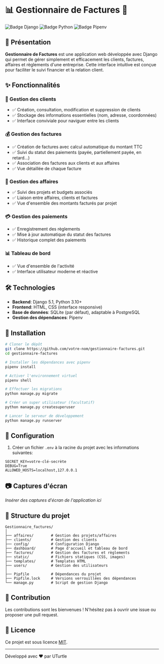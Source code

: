 # 📊 Gestionnaire de Factures 💼

![Badge Django](https://img.shields.io/badge/Django-5.1-green?style=for-the-badge&logo=django&logoColor=white)
![Badge Python](https://img.shields.io/badge/Python-3.10+-blue?style=for-the-badge&logo=python&logoColor=white)
![Badge Pipenv](https://img.shields.io/badge/Pipenv-Gestion_Dépendances-orange?style=for-the-badge&logo=python&logoColor=white)

## 🌟 Présentation

**Gestionnaire de Factures** est une application web développée avec Django qui permet de gérer simplement et efficacement les clients, factures, affaires et règlements d'une entreprise. Cette interface intuitive est conçue pour faciliter le suivi financier et la relation client.

## ✨ Fonctionnalités

### 👥 Gestion des clients
- ✅ Création, consultation, modification et suppression de clients
- ✅ Stockage des informations essentielles (nom, adresse, coordonnées)
- ✅ Interface conviviale pour naviguer entre les clients

### 💰 Gestion des factures
- ✅ Création de factures avec calcul automatique du montant TTC
- ✅ Suivi du statut des paiements (payée, partiellement payée, en retard...)
- ✅ Association des factures aux clients et aux affaires
- ✅ Vue détaillée de chaque facture

### 📁 Gestion des affaires
- ✅ Suivi des projets et budgets associés
- ✅ Liaison entre affaires, clients et factures
- ✅ Vue d'ensemble des montants facturés par projet

### 💳 Gestion des paiements
- ✅ Enregistrement des règlements
- ✅ Mise à jour automatique du statut des factures
- ✅ Historique complet des paiements

### 📊 Tableau de bord
- ✅ Vue d'ensemble de l'activité
- ✅ Interface utilisateur moderne et réactive

## 🛠️ Technologies

- **Backend**: Django 5.1, Python 3.10+
- **Frontend**: HTML, CSS (interface responsive)
- **Base de données**: SQLite (par défaut), adaptable à PostgreSQL
- **Gestion des dépendances**: Pipenv

## 🚀 Installation

```bash
# Cloner le dépôt
git clone https://github.com/votre-nom/gestionnaire-factures.git
cd gestionnaire-factures

# Installer les dépendances avec pipenv
pipenv install

# Activer l'environnement virtuel
pipenv shell

# Effectuer les migrations
python manage.py migrate

# Créer un super utilisateur (facultatif)
python manage.py createsuperuser

# Lancer le serveur de développement
python manage.py runserver
```

## 🔧 Configuration

1. Créer un fichier `.env` à la racine du projet avec les informations suivantes:

```
SECRET_KEY=votre-clé-secrète
DEBUG=True
ALLOWED_HOSTS=localhost,127.0.0.1
```

## 📷 Captures d'écran

*Insérer des captures d'écran de l'application ici*

## 📝 Structure du projet

```
Gestionnaire_factures/
│
├── affaires/        # Gestion des projets/affaires
├── clients/         # Gestion des clients
├── config/          # Configuration Django
├── dashboard/       # Page d'accueil et tableau de bord
├── factures/        # Gestion des factures et règlements
├── static/          # Fichiers statiques (CSS, images)
├── templates/       # Templates HTML
├── users/           # Gestion des utilisateurs
│
├── Pipfile          # Dépendances du projet
├── Pipfile.lock     # Versions verrouillées des dépendances
└── manage.py        # Script de gestion Django
```

## 🤝 Contribution

Les contributions sont les bienvenues ! N'hésitez pas à ouvrir une issue ou proposer une pull request.

## 📄 Licence

Ce projet est sous licence [MIT](LICENSE).

---

Développé avec ❤️ par UTurtle